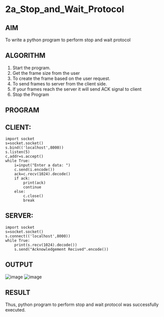 # 2a_Stop_and_Wait_Protocol
## AIM 
To write a python program to perform stop and wait protocol
## ALGORITHM
1. Start the program.
2. Get the frame size from the user
3. To create the frame based on the user request.
4. To send frames to server from the client side.
5. If your frames reach the server it will send ACK signal to client
6. Stop the Program
## PROGRAM
## CLIENT:
```
import socket
s=socket.socket()
s.bind(('localhost',8000))
s.listen(5)
c,addr=s.accept()
while True:
    i=input("Enter a data: ")
    c.send(i.encode())
    ack=c.recv(1024).decode()
    if ack:
        print(ack)
        continue
    else:
        c.close()
        break
```
## SERVER:
```
import socket
s=socket.socket()
s.connect(('localhost',8000))
while True:
    print(s.recv(1024).decode())
    s.send("Acknowledgement Recived".encode())

```
## OUTPUT
![image](https://github.com/NaliniG007/2a_Stop_and_Wait_Protocol/assets/146498969/e9690040-ccd9-46e1-955b-aba1f561398c)
![image](https://github.com/NaliniG007/2a_Stop_and_Wait_Protocol/assets/146498969/35a1cfbe-a593-4082-822c-d71b773d0f92)


## RESULT
Thus, python program to perform stop and wait protocol was successfully executed.
